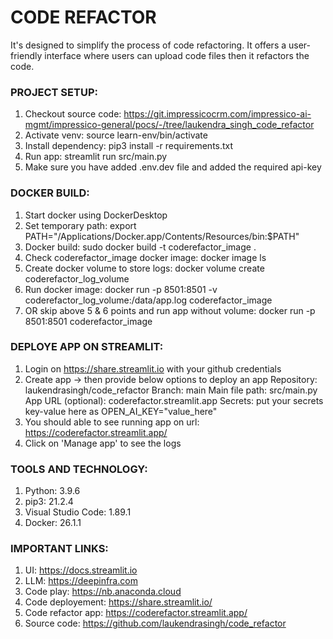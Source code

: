# CODE REFACTOR
It's designed to simplify the process of code refactoring. 
It offers a user-friendly interface where users can upload code files then it refactors the code.

### PROJECT SETUP:
1. Checkout source code: https://git.impressicocrm.com/impressico-ai-mgmt/impressico-general/pocs/-/tree/laukendra_singh_code_refactor
2. Activate venv: source learn-env/bin/activate
3. Install dependency: pip3 install -r requirements.txt
4. Run app: streamlit run src/main.py
5. Make sure you have added .env.dev file and added the required api-key

### DOCKER BUILD:
1. Start docker using DockerDesktop
2. Set temporary path: export PATH="/Applications/Docker.app/Contents/Resources/bin:$PATH"
3. Docker build: sudo docker build -t coderefactor_image .
4. Check coderefactor_image docker image: docker image ls 
5. Create docker volume to store logs: docker volume create coderefactor_log_volume
6. Run docker image: docker run -p 8501:8501 -v coderefactor_log_volume:/data/app.log coderefactor_image
7. OR skip above 5 & 6 points and run app without volume:  docker run -p 8501:8501 coderefactor_image

### DEPLOYE APP ON STREAMLIT:
1. Login on https://share.streamlit.io with your github credentials
2. Create app -> then provide below options to deploy an app
    Repository: laukendrasingh/code_refactor
    Branch: main
    Main file path: src/main.py
    App URL (optional): coderefactor.streamlit.app
    Secrets: put your secrets key-value here as OPEN_AI_KEY="value_here"
3. You should able to see running app on url: https://coderefactor.streamlit.app/
4. Click on 'Manage app' to see the logs

### TOOLS AND TECHNOLOGY:
1. Python: 3.9.6
2. pip3: 21.2.4
3. Visual Studio Code: 1.89.1
4. Docker: 26.1.1

### IMPORTANT LINKS:
1. UI: https://docs.streamlit.io
2. LLM: https://deepinfra.com
4. Code play: https://nb.anaconda.cloud
5. Code deployement: https://share.streamlit.io/
6. Code refactor app: https://coderefactor.streamlit.app/
7. Source code: https://github.com/laukendrasingh/code_refactor

